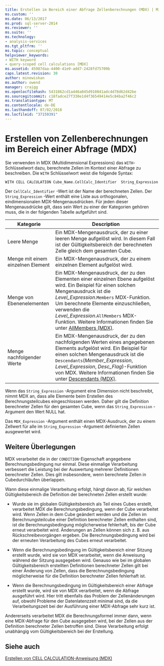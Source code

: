 ```yaml
---
title: Erstellen im Bereich einer Abfrage Zellenberechnungen (MDX) | Microsoft-Dokumentation
ms.custom: ''
ms.date: 06/13/2017
ms.prod: sql-server-2014
ms.reviewer: ''
ms.suite: ''
ms.technology:
- analysis-services
ms.tgt_pltfrm: ''
ms.topic: conceptual
helpviewer_keywords:
- WITH keyword
- query-scoped cell calculations [MDX]
ms.assetid: 45987daa-4400-41e9-add7-2428fd75709b
caps.latest.revision: 30
author: minewiskan
ms.author: owend
manager: craigg
ms.openlocfilehash: 5431862cd1a446a045d910841adc4d78d62d42be
ms.sourcegitcommit: c18fadce27f330e1d4f36549414e5c84ba2f46c2
ms.translationtype: MT
ms.contentlocale: de-DE
ms.lasthandoff: 07/02/2018
ms.locfileid: "37159391"
---
```

# <a name="creating-query-scoped-cell-calculations-mdx"></a>Erstellen von Zellenberechnungen im Bereich einer Abfrage (MDX)
  Sie verwenden in MDX (Multidimensional Expressions) das `WITH`-Schlüsselwort dazu, berechnete Zellen im Kontext einer Abfrage zu beschreiben. Die `WITH` Schlüsselwort weist die folgende Syntax:  
  
```  
WITH CELL CALCULATION Cube_Name.CellCalc_Identifier  String_Expression  
```  
  
 Der `CellCalc_Identifier` -Wert ist der Name der berechneten Zellen. Der `String_Expression` -Wert enthält eine Liste aus orthogonalen, eindimensionalen MDX-Mengenausdrücken. Für jeden dieser Mengenausdrücke gilt, dass sein Wert zu einer der Kategorien gehören muss, die in der folgenden Tabelle aufgeführt sind.  
  
|Kategorie|Description|  
|--------------|-----------------|  
|Leere Menge|Ein MDX-Mengenausdruck, der zu einer leeren Menge aufgelöst wird. In diesem Fall ist der Gültigkeitsbereich der berechneten Zelle gleich dem gesamten Cube.|  
|Menge mit einem einzelnen Element|Ein MDX-Mengenausdruck, der zu einem einzelnen Element aufgelöst wird.|  
|Menge von Ebenenelementen|Ein MDX-Mengenausdruck, der zu den Elementen einer einzelnen Ebene aufgelöst wird. Ein Beispiel für einen solchen Mengenausdruck ist die *Level_Expression*.`Members` MDX-Funktion. Um berechnete Elemente einzuschließen, verwenden die *Level_Expression*.`AllMembers` MDX-Funktion. Weitere Informationen finden Sie unter [AllMembers &#40;MDX&#41;](/sql/mdx/allmembers-mdx).|  
|Menge nachfolgender Werte|Ein MDX-Mengenausdruck, der zu den nachfolgenden Werten eines angegebenen Elements aufgelöst wird. Ein Beispiel für einen solchen Mengenausdruck ist die `Descendants`(*Member_Expression*, *Level_Expression*, *Desc_Flag*)-Funktion von MDX. Weitere Informationen finden Sie unter [Descendants &#40;MDX&#41;](/sql/mdx/descendants-mdx).|  
  
 Wenn das `String_Expression` -Argument eine Dimension nicht beschreibt, nimmt MDX an, dass alle Elemente beim Erstellen des Berechnungsteilcubes eingeschlossen werden. Daher gilt die Definition berechneter Zellen für den gesamten Cube, wenn das `String_Expression` -Argument den Wert NULL hat.  
  
 Das `MDX_Expression` -Argument enthält einen MDX-Ausdruck, der zu einem Zellwert für alle im `String_Expression` -Argument definierten Zellen ausgewertet wird.  
  
## <a name="additional-considerations"></a>Weitere Überlegungen  
 MDX verarbeitet die in der `CONDITION`-Eigenschaft angegebene Berechnungsbedingung nur einmal. Diese einmalige Verarbeitung verbessert die Leistung bei der Auswertung mehrerer Definitionen berechneter Zellen. Dies gilt insbesondere, wenn berechnete Zellen in Cubedurchläufen überlappen.  
  
 Wann diese einmalige Verarbeitung erfolgt, hängt davon ab, für welchen Gültigkeitsbereich die Definition der berechneten Zellen erstellt wurde:  
  
-   Wurde sie im globalen Gültigkeitsbereich als Teil eines Cubes erstellt, verarbeitet MDX die Berechnungsbedingung, wenn der Cube verarbeitet wird. Wenn Zellen in dem Cube geändert werden und die Zellen im Berechnungsteilcube einer Definition berechneter Zellen enthalten sind, ist die Berechnungsbedingung möglicherweise fehlerhaft, bis der Cube erneut verarbeitet wird. Änderungen an Zellen können sich z. B. aus Rückschreibevorgängen ergeben. Die Berechnungsbedingung wird bei der erneuten Verarbeitung des Cubes erneut verarbeitet.  
  
-   Wenn die Berechnungsbedingung im Gültigkeitsbereich einer Sitzung erstellt wurde, wird sie von MDX verarbeitet, wenn die Anweisung während der Sitzung ausgegeben wird. Genauso wie bei im globalen Gültigkeitsbereich erstellten Definitionen berechneter Zellen gilt bei einer Änderung von Zellen, dass die Berechnungsbedingung möglicherweise für die Definition berechneter Zellen fehlerhaft ist.  
  
-   Wenn die Berechnungsbedingung im Gültigkeitsbereich einer Abfrage erstellt wurde, wird sie von MDX verarbeitet, wenn die Abfrage ausgeführt wird. Hier tritt ebenfalls das Problem der Zellenänderungen auf, obwohl Probleme der Datenlatenzzeit minimal sind, da die Verarbeitungszeit bei der Ausführung einer MDX-Abfrage sehr kurz ist.  
  
 Andererseits verarbeitet MDX die Berechnungsformel immer dann, wenn eine MDX-Abfrage für den Cube ausgegeben wird, bei der Zellen aus der Definition berechneter Zellen betroffen sind. Diese Verarbeitung erfolgt unabhängig vom Gültigkeitsbereich bei der Erstellung.  
  
## <a name="see-also"></a>Siehe auch  
 [Erstellen von CELL CALCULATION-Anweisung &#40;MDX&#41;](/sql/mdx/mdx-data-definition-create-cell-calculation)  
  
  
